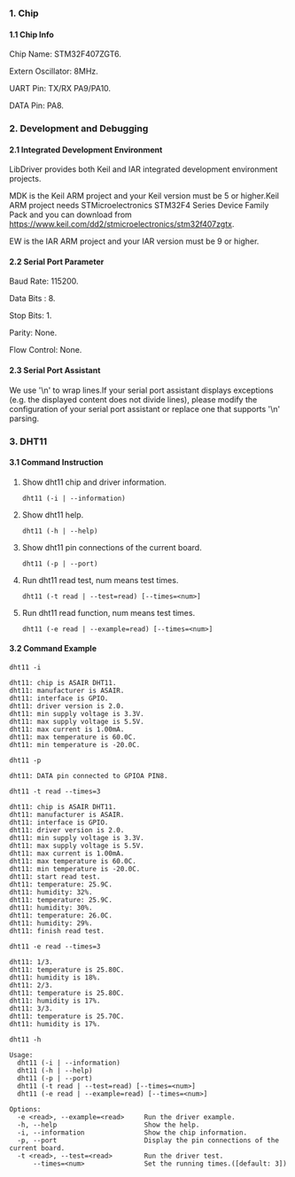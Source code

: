 ### 1. Chip

#### 1.1 Chip Info

Chip Name: STM32F407ZGT6.

Extern Oscillator: 8MHz.

UART Pin: TX/RX PA9/PA10.

DATA Pin: PA8.

### 2. Development and Debugging

#### 2.1 Integrated Development Environment

LibDriver provides both Keil and IAR integrated development environment projects.

MDK is the Keil ARM project and your Keil version must be 5 or higher.Keil ARM project needs STMicroelectronics STM32F4 Series Device Family Pack and you can download from https://www.keil.com/dd2/stmicroelectronics/stm32f407zgtx.

EW is the IAR ARM project and your IAR version must be 9 or higher.

#### 2.2 Serial Port Parameter

Baud Rate: 115200.

Data Bits : 8.

Stop Bits: 1.

Parity: None.

Flow Control: None.

#### 2.3 Serial Port Assistant

We use '\n' to wrap lines.If your serial port assistant displays exceptions (e.g. the displayed content does not divide lines), please modify the configuration of your serial port assistant or replace one that supports '\n' parsing.

### 3. DHT11 

#### 3.1 Command Instruction

1. Show dht11 chip and driver information.

   ```shell
   dht11 (-i | --information)
   ```
2. Show dht11 help.

   ```shell
   dht11 (-h | --help)
   ```

3. Show dht11 pin connections of the current board.

   ```shell
   dht11 (-p | --port)
   ```

4. Run dht11 read test, num means test times. 

   ```shell
   dht11 (-t read | --test=read) [--times=<num>]
   ```

5. Run dht11 read function, num means test times.

   ```shell
   dht11 (-e read | --example=read) [--times=<num>]
   ```

#### 3.2 Command Example

```shell
dht11 -i

dht11: chip is ASAIR DHT11.
dht11: manufacturer is ASAIR.
dht11: interface is GPIO.
dht11: driver version is 2.0.
dht11: min supply voltage is 3.3V.
dht11: max supply voltage is 5.5V.
dht11: max current is 1.00mA.
dht11: max temperature is 60.0C.
dht11: min temperature is -20.0C.
```

```shell
dht11 -p

dht11: DATA pin connected to GPIOA PIN8.
```

```shell
dht11 -t read --times=3

dht11: chip is ASAIR DHT11.
dht11: manufacturer is ASAIR.
dht11: interface is GPIO.
dht11: driver version is 2.0.
dht11: min supply voltage is 3.3V.
dht11: max supply voltage is 5.5V.
dht11: max current is 1.00mA.
dht11: max temperature is 60.0C.
dht11: min temperature is -20.0C.
dht11: start read test.
dht11: temperature: 25.9C.
dht11: humidity: 32%.
dht11: temperature: 25.9C.
dht11: humidity: 30%.
dht11: temperature: 26.0C.
dht11: humidity: 29%.
dht11: finish read test.
```

```shell
dht11 -e read --times=3

dht11: 1/3.
dht11: temperature is 25.80C.
dht11: humidity is 18%.
dht11: 2/3.
dht11: temperature is 25.80C.
dht11: humidity is 17%.
dht11: 3/3.
dht11: temperature is 25.70C.
dht11: humidity is 17%.
```

```shell
dht11 -h

Usage:
  dht11 (-i | --information)
  dht11 (-h | --help)
  dht11 (-p | --port)
  dht11 (-t read | --test=read) [--times=<num>]
  dht11 (-e read | --example=read) [--times=<num>]

Options:
  -e <read>, --example=<read>     Run the driver example.
  -h, --help                      Show the help.
  -i, --information               Show the chip information.
  -p, --port                      Display the pin connections of the current board.
  -t <read>, --test=<read>        Run the driver test.
      --times=<num>               Set the running times.([default: 3])
```

